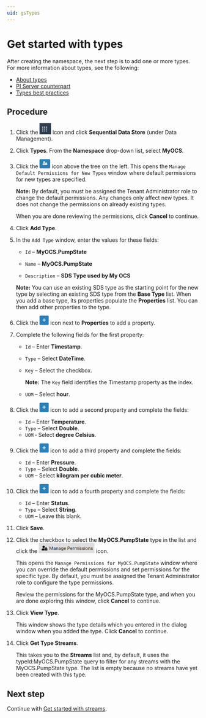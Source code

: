 ```yaml
---
uid: gsTypes
---
```


# Get started with types

After creating the namespace, the next step is to add one or more types. For more information about types, see the following:

- [About types](xref:ccTypes)
- [PI Server counterpart](xref:ccTypes#types-pi-server)
- [Types best practices](xref:bpTypes)

## Procedure

1. Click the ![Menu icon](images\menu-icon.png) icon and click **Sequential Data Store** (under Data Management).

1. Click **Types**. From the **Namespace** drop-down list, select **MyOCS**.

1. Click the ![Manage Default Type Permissions icon](images\ManageDefaultIcon.png) icon above the tree on the left. 
   This opens the `Manage Default Permissions for New Types` window where default permissions for new types are specified. 

   **Note:** By default, you must be assigned the Tenant Administrator role to change the default permissions. Any changes only affect new types. It does not change the permissions on already existing types. 

   When you are done reviewing the permissions, click **Cancel** to continue.

1. Click **Add Type**.

1. In the `Add Type` window, enter the values for these fields:

   - `Id` &ndash; **MyOCS.PumpState**

   - `Name` &ndash; **MyOCS.PumpState**

   - `Description` &ndash; **SDS Type used by My OCS**

    **Note:** You can use an existing SDS type as the starting point for the new type by selecting an existing SDS type from the **Base Type** list. When you add a base type, its properties populate the **Properties** list. You can then add other properties to the type.

1. Click the ![Properties icon](images\PropertiesPlusIcon.png) icon next to **Properties** to add a property.

1. Complete the following fields for the first property:
   - `Id` &ndash; Enter **Timestamp**.
   
   - `Type` &ndash; Select **DateTime**. 
   
   - `Key` &ndash; Select the checkbox.
   
     **Note:** The `Key` field identifies the Timestamp property as the index.
     
   - `UOM` &ndash; Select **hour**.
   
1. Click the ![Properties icon](images\PropertiesPlusIcon.png) icon to add a second property and complete the fields:
   - `Id` &ndash; Enter **Temperature**.
   - `Type` &ndash; Select **Double**.
   - `UOM` &dash; Select **degree Celsius**.
   
1. Click the ![Properties icon](images\PropertiesPlusIcon.png) icon to add a third property and complete the fields:

   - `Id` &ndash; Enter **Pressure**.
   - `Type` &ndash; Select **Double**.
   - `UOM` &ndash; Select **kilogram per cubic meter**.

1. Click the ![Properties icon](images\PropertiesPlusIcon.png) icon to add a fourth property and complete the fields:

     - `Id` &ndash; Enter **Status**.
     - `Type` &ndash; Select **String**.
     - `UOM` &ndash; Leave this blank.

1. Click **Save**.

1. Click the checkbox to select the **MyOCS.PumpState** type in the list and click the ![Manage Permissions icon](images/manage-permissions-icon.png) icon.

    This opens the `Manage Permissions for MyOCS.PumpState` window where you can override the default permissions and set permissions for the specific type. By default, you must be assigned the Tenant Administrator role to configure the type permissions.

    Review the permissions for the MyOCS.PumpState type, and when you are done exploring this window, click **Cancel** to continue. 

1. Click **View Type**.

   This window shows the type details which you entered in the dialog window when you added the type. Click **Cancel** to continue.

1. Click **Get Type Streams**.

   This takes you to the **Streams** list and, by default, it uses the typeId:MyOCS.PumpState query to filter for any streams with the MyOCS.PumpState type. The list is empty because no streams have yet been created with this type.
   

## Next step

Continue with [Get started with streams](xref:gsStreams).
